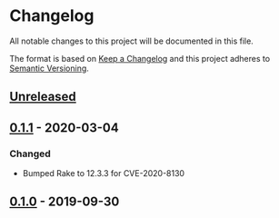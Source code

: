 # Changelog
All notable changes to this project will be documented in this file.

The format is based on [Keep a Changelog](http://keepachangelog.com/en/1.0.0/)
and this project adheres to [Semantic Versioning](http://semver.org/spec/v2.0.0.html).

## [Unreleased]

## [0.1.1] - 2020-03-04

### Changed

- Bumped Rake to 12.3.3 for CVE-2020-8130

## [0.1.0] - 2019-09-30

[Unreleased]: https://github.com/conjurinc/expiring_memoize/compare/v0.1.1...HEAD
[0.1.1]: https://github.com/conjurinc/expiring_memoize/compare/v0.1.0...v0.1.1
[0.1.0]: https://github.com/conjurinc/expiring_memoize/compare/v0.1.0
